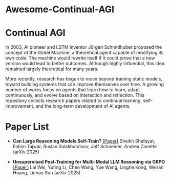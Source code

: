 # Awesome-Continual-AGI

# Continual AGI 

In 2003, AI pioneer and LSTM inventor Jürgen Schmidhuber proposed the concept of the Gödel Machine, a theoretical agent capable of modifying its own code. The machine would rewrite itself if it could prove that a new version would lead to better outcomes. Although highly influential, this idea remained largely theoretical for many years.

More recently, research has begun to move beyond training static models, toward building systems that can improve themselves over time. A growing number of works focus on agents that learn how to learn, adapt continuously, and evolve based on interaction and reflection. This repository collects research papers related to continual learning, self-improvement, and the long-term development of AI agents.

# Paper List

- **Can Large Reasoning Models Self-Train?**  [[Paper]](https://arxiv.org/abs/2505.21444)
  Sheikh Shafayat, Fahim Tajwar, Ruslan Salakhutdinov, Jeff Schneider, Andrea Zanette (arXiv 2025)  
  
- **Unsupervised Post-Training for Multi-Modal LLM Reasoning via GRPO**    [[Paper]](https://arxiv.org/abs/2505.22453)
  Lai Wei, Yuting Li, Chen Wang, Yue Wang, Linghe Kong, Weiran Huang, Lichao Sun (arXiv 2025)  
